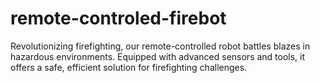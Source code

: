 # remote-controled-firebot
Revolutionizing firefighting, our remote-controlled robot battles blazes in hazardous environments. Equipped with advanced sensors and tools, it offers a safe, efficient solution for firefighting challenges.
